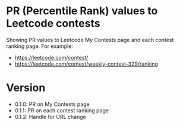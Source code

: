 # PR (Percentile Rank) values to Leetcode contests

Showing PR values to Leetcode My Contests page and each contest ranking page.
For example: 
* https://leetcode.com/contest/
* https://leetcode.com/contest/weekly-contest-329/ranking


# Version
* 0.1.0: PR on My Contests page
* 0.1.1: PR on each contest ranking page
* 0.1.2: Handle for URL change
